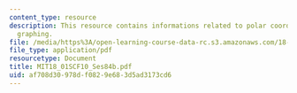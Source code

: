 ```yaml
---
content_type: resource
description: This resource contains informations related to polar coordinates and
  graphing.
file: /media/https%3A/open-learning-course-data-rc.s3.amazonaws.com/18-01sc-single-variable-calculus-fall-2010/af708d30978df0829e683d5ad3173cd6_MIT18_01SCF10_Ses84b.pdf
file_type: application/pdf
resourcetype: Document
title: MIT18_01SCF10_Ses84b.pdf
uid: af708d30-978d-f082-9e68-3d5ad3173cd6
---
```

